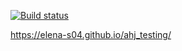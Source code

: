 [![Build status](https://ci.appveyor.com/api/projects/status/77b6p9xt9rxi3db9?svg=true)](https://ci.appveyor.com/project/Elena-S04/ahj-testing)

https://elena-s04.github.io/ahj_testing/